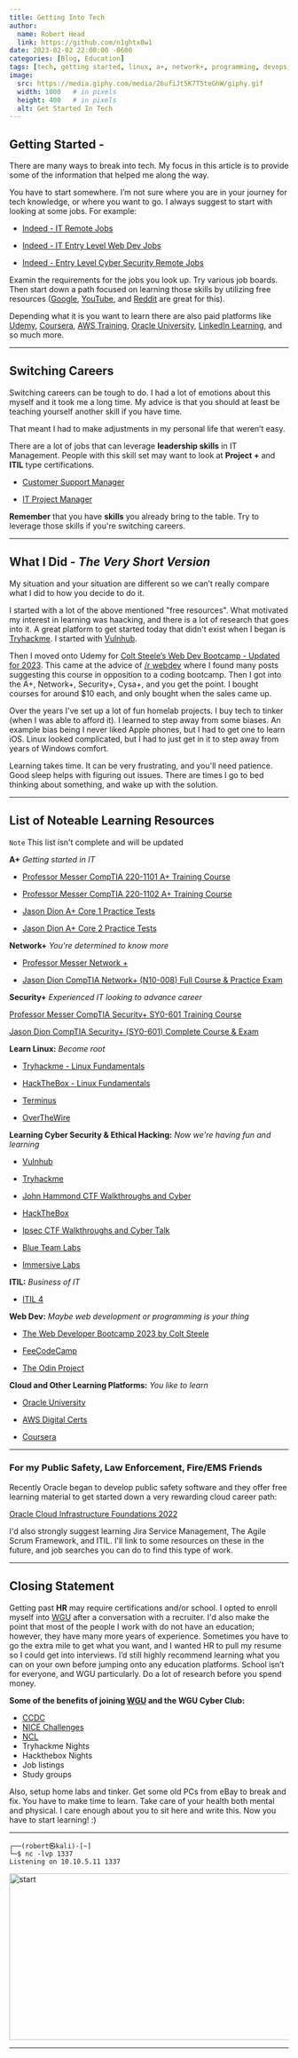 ```yaml
---
title: Getting Into Tech 
author:
  name: Robert Head
  link: https://github.com/n1ghtx0w1
date: 2023-02-02 22:00:00 -0600
categories: [Blog, Education]
tags: [tech, getting started, linux, a+, network+, programming, devops, virtual machines, virtual environments, learning, educaiton, udemy, youtube, oracle, aws, coursera, linkedin learning, professor messer, jason dion, tryhackme, hackthebox, vulnhub, overthewire, terminus, colt steele, web development bootcamp, web dev, wgu, google, reddit, retired police officer, public safety, fire, ems, freecodecamp]
image:
  src: https://media.giphy.com/media/26ufiJt5K7T5teGhW/giphy.gif
  width: 1000   # in pixels
  height: 400   # in pixels
  alt: Get Started In Tech
---
```

   
## Getting Started -

There are many ways to break into tech.  My focus in this article is to provide some of the information that helped me along the way.

You have to start somewhere.  I’m not sure where you are in your journey for tech knowledge, or where you want to go.  I always suggest to start with looking at some jobs. For example:

- [Indeed - IT Remote Jobs](https://www.indeed.com/jobs?q=IT&l=remote&from=search) 

- [Indeed - IT Entry Level Web Dev Jobs](https://www.indeed.com/jobs?q=entry+level+web+developer&l=remote)

- [Indeed - Entry Level Cyber Security Remote Jobs](https://www.indeed.com/jobs?q=entry+level+cyber+security&l=remote) 

 Examin the requirements for the jobs you look up.  Try various job boards.  Then start down a path focused on learning those skills by utilizing free resources ([Google](https://www.google.com), [YouTube](https://www.youtube.com), and [Reddit](https://www.reddit.com) are great for this).  
 
 Depending what it is you want to learn there are also paid platforms like [Udemy](https://www.udemy.com/), [Coursera](https://www.coursera.org/), [AWS Training](https://aws.amazon.com/training/digital/?cta=tctopbanner), [Oracle University](https://mylearn.oracle.com/), [LinkedIn Learning](https://www.linkedin.com/learning/), and so much more. 

---

## Switching Careers

Switching careers can be tough to do.  I had a lot of emotions about this myself and it took me a long time.  My advice is that you should at least be teaching yourself another skill if you have time.  

That meant I had to make adjustments in my personal life that weren’t easy.

There are a lot of jobs that can leverage **leadership skills** in IT Management.  People with this skill set may want to look at **Project +** and **ITIL** type certifications. 

- [Customer Support Manager](https://www.indeed.com/jobs?q=Customer+Support+Manager/)

- [IT Project Manager](https://www.indeed.com/jobs?q=IT+Project+Manager/)


**Remember** that you have **skills** you already bring to the table.  Try to leverage those skills if you're switching careers. 

---

## What I Did - *The Very Short Version* 

My situation and your situation are different so we can’t really compare what I did to how you decide to do it.    

I started with a lot of the above mentioned "free resources". What motivated my interest in learning was haacking, and there is a lot of research that goes into it.  A great platform to get started today that didn't exist when I began is [Tryhackme](https://tryhackme.com/).  I started with [Vulnhub](https://www.vulnhub.com/). 

Then I moved onto Udemy for [Colt Steele’s Web Dev Bootcamp - Updated for 2023](https://www.udemy.com/course/the-web-developer-bootcamp/).  This came at the advice of [/r webdev](https://www.reddit.com/r/webdev/) where I found many posts suggesting this course in opposition to a coding bootcamp.  Then I got into the A+, Network+, Security+, Cysa+, and you get the point.  I bought courses for around $10 each, and only bought when the sales came up.  

Over the years I've set up a lot of fun homelab projects.  I buy tech to tinker (when I was able to afford it).  I learned to step away from some biases.  An example bias being I never liked Apple phones, but I had to get one to learn iOS.  Linux looked complicated, but I had to just get in it to step away from years of Windows comfort.

Learning takes time.  It can be very frustrating, and you'll need patience.  Good sleep helps with figuring out issues.  There are times I go to bed thinking about something, and wake up with the solution. 

---

## List of Noteable Learning Resources

`Note` This list isn't complete and will be updated

**A+** *Getting started in IT*

- [Professor Messer CompTIA 220-1101 A+ Training Course](https://www.youtube.com/watch?v=87t6P5ZHTP0&list=PLG49S3nxzAnnOmvg5UGVenB_qQgsh01uC)

- [Professor Messer CompTIA 220-1102 A+ Training Course ](https://www.youtube.com/watch?v=3MHDU4kFChU&list=PLG49S3nxzAnna96gzhJrzkii4hH_mgW4b)

- [Jason Dion A+ Core 1 Practice Tests](https://www.udemy.com/course/comptia-a-220-1101-core-1-practice-exams-new-for-2022/)

- [Jason Dion A+ Core 2 Practice Tests](https://www.udemy.com/course/comptia-a-220-1102-core-2-practice-exams-new-for-2022/)

**Network+** *You're determined to know more*

- [Professor Messer Network +](https://www.youtube.com/watch?v=As6g6IXcVa4&list=PLG49S3nxzAnlCJiCrOYuRYb6cne864a7G)

- [Jason Dion CompTIA Network+ (N10-008) Full Course & Practice Exam](https://www.udemy.com/course/comptia-network-n10-008/)

**Security+** *Experienced IT looking to advance career*

[Professor Messer CompTIA Security+ SY0-601 Training Course ](https://www.youtube.com/watch?v=9NE33fpQuw8&list=PLG49S3nxzAnkL2ulFS3132mOVKuzzBxA8)

[Jason Dion CompTIA Security+ (SY0-601) Complete Course & Exam](https://www.udemy.com/course/securityplus/)

**Learn Linux:** *Become root*

- [Tryhackme - Linux Fundamentals](https://tryhackme.com/module/linux-fundamentals)

- [HackTheBox - Linux Fundamentals](https://academy.hackthebox.com/course/preview/linux-fundamentals)

- [Terminus](https://web.mit.edu/mprat/Public/web/Terminus/Web/main.html)

- [OverTheWire](https://overthewire.org/wargames/)

**Learning Cyber Security & Ethical Hacking:** *Now we're having fun and learning*

- [Vulnhub](https://www.vulnhub.com/)

- [Tryhackme](https://tryhackme.com/)

- [John Hammond CTF Walkthroughs and Cyber](https://www.youtube.com/@_JohnHammond)

- [HackTheBox](https://academy.hackthebox.com/)

- [Ipsec CTF Walkthroughs and Cyber Talk](https://www.youtube.com/@ippsec)

- [Blue Team Labs](https://blueteamlabs.online/)

- [Immersive Labs](https://www.immersivelabs.com/)

**ITIL:** *Business of IT*

- [ITIL 4](https://www.youtube.com/watch?v=HloUhMK4E6I&list=PLVzkjYR3xN1V9nlcECuygEZVlS4rj5qaf)

**Web Dev:** *Maybe web development or programming is your thing*

- [The Web Developer Bootcamp 2023 by Colt Steele](https://www.udemy.com/course/the-web-developer-bootcamp/)

- [FeeCodeCamp](https://www.freecodecamp.org/)

- [The Odin Project](https://www.theodinproject.com/)

**Cloud and Other Learning Platforms:** *You like to learn*

- [Oracle University](https://mylearn.oracle.com/)

- [AWS Digital Certs](https://aws.amazon.com/training/digital/?cta=tctopbanner)

- [Coursera](https://www.coursera.org/)

---

### For my Public Safety, Law Enforcement, Fire/EMS Friends

Recently Oracle began to develop public safety software and they offer free learning material to get started down a very rewarding cloud career path:

[Oracle Cloud Infrastructure Foundations 2022](https://education.oracle.com/oracle-cloud-infrastructure-2022-foundations-associate/pexam_1Z0-1085-22)

I'd also strongly suggest learning Jira Service Management, The Agile Scrum Framework, and ITIL.  I'll link to some resources on these in the future, and job searches you can do to find this type of work.

---

## Closing Statement 

Getting past **HR** may require certifications and/or school.  I opted to enroll myself into [WGU](https://mbsy.co/66mVns) after a conversation with a recruiter.  I'd also make the point that most of the people I work with do not have an education; however, they have many more years of experience. Sometimes you have to go the extra mile to get what you want, and I wanted HR to pull my resume so I could get into interviews.  I’d still highly recommend learning what you can on your own before jumping onto any education platforms.  School isn’t for everyone, and WGU particularly.  Do a lot of research before you spend money.

**Some of the benefits of joining [WGU](https://mbsy.co/66mVns) and the WGU Cyber Club:**
- [CCDC](https://www.nationalccdc.org/)
- [NICE Challenges](https://nice-challenge.com/)
- [NCL](https://cyberskyline.com/events/ncl)
- Tryhackme Nights
- Hackthebox Nights
- Job listings
- Study groups


Also, setup home labs and tinker.  Get some old PCs from eBay to break and fix.  You have to make time to learn.  Take care of your health both mental and physical.  I care enough about you to sit here and write this.  Now you have to start learning! :)

---

```shell
┌──(robert㉿kali)-[~] 
└─$ nc -lvp 1337
Listening on 10.10.5.11 1337
```


<img align="center" src="https://media.giphy.com/media/l0Iyo7NSdaujsVX8c/giphy-downsized-large.gif" alt="start" width="600" height="300">

---